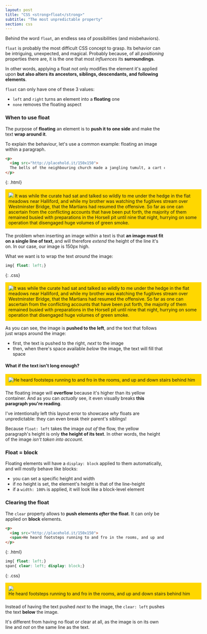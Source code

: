 ```yaml
---
layout: post
title: "CSS <strong>float</strong>"
subtitle: "The most unpredictable property"
section: css
---
```


Behind the word `float`, an endless sea of possibilities (and misbehaviors).

`float` is probably the most difficult CSS concept to grasp. Its behavior can be intriguing, unexpected, and magical. Probably because, of all _positioning_ properties there are, it is the one that most _influences_ its **surroundings**.

In other words, applying a float not only modifies the element it's applied upon **but also alters its ancestors, siblings, descendants, and following elements**.

`float` can only have one of these 3 values:

* `left` and `right` turns an element into a **floating** one
* `none` removes the floating aspect

### When to use float

The purpose of **floating** an element is to **push it to one side** and make the text **wrap around it**.

To explain the behaviour, let's use a common example: floating an image within a paragraph.

```html
<p>
  <img src="http://placehold.it/150x150">
  The bells of the neighbouring church made a jangling tumult, a cart carelessly driven smashed, amid shrieks and curses, against the water trough up the street.  Sickly yellow lights went to and fro in the houses, and some of the passing cabs flaunted unextinguished lamps. And overhead the dawn was growing brighter, clear and steady and calm.
</p>
```
{: .html}

<div class="result">
  <p style="background: gold; padding: 10px; width: 600px;">
    <img src="http://placehold.it/150x150">
    It was while the curate had sat and talked so wildly to me under the hedge in the flat meadows near Halliford, and while my brother was watching the fugitives stream over Westminster Bridge, that the Martians had resumed the offensive. So far as one can ascertain from the conflicting accounts that have been put forth, the majority of them remained busied with preparations in the Horsell pit until nine that night, hurrying on some operation that disengaged huge volumes of green smoke.
  </p>
</div>

The problem when inserting an image within a text is that **an image must fit on a single line of text**, and will therefore _extend_ the height of the line it's on. In our case, our image is 150px high.

What we want is to wrap the text _around_ the image:

```css
img{ float: left;}
```
{: .css}

<div class="result">
  <p style="background: gold; padding: 10px; width: 600px;">
    <img style="float: left;" src="http://placehold.it/150x150">
    It was while the curate had sat and talked so wildly to me under the hedge in the flat meadows near Halliford, and while my brother was watching the fugitives stream over Westminster Bridge, that the Martians had resumed the offensive. So far as one can ascertain from the conflicting accounts that have been put forth, the majority of them remained busied with preparations in the Horsell pit until nine that night, hurrying on some operation that disengaged huge volumes of green smoke.
  </p>
</div>

As you can see, the image is **pushed to the left**, and the text that follows just wraps around the image:

* first, the text is pushed to the right, _next_ to the image
* then, when there's space available _below_ the image, the text will fill that space

#### What if the text isn't long enough?

<div class="result">
  <p style="background: gold; padding: 10px; width: 600px;">
    <img style="float: left;" src="http://placehold.it/150x150">
    He heard footsteps running to and fro in the rooms, and up and down stairs behind him
  </p>
</div>

The floating image will **overflow** because it's higher than its yellow container. And as you can _actually_ see, it even visually breaks **this paragraph you're reading**.

I've intentionally left this layout error to showcase _why_ floats are unpredictable: they can even break their parent's siblings!

Because `float: left` takes the image _out of_ the flow, the yellow paragraph's height is only **the height of its text**. In other words, the height of the image _isn't taken into account_.

### Float = block

Floating elements will have a `display: block` applied to them automatically, and will mostly behave like blocks:

* you can set a specific height and width
* if no height is set, the element's height is that of the line-height
* if a `width: 100%` is applied, it will look like a block-level element

### Clearing the float

The `clear` property allows to **push elements _after_ the float**. It can only be applied on **block** elements.

```html
<p>
  <img src="http://placehold.it/150x150">
  <span>He heard footsteps running to and fro in the rooms, and up and down stairs behind him</span>
</p>
```
{: .html}

```css
img{ float: left;}
span{ clear: left; display: block;}
```
{: .css}

<div class="result">
  <p style="background: gold; padding: 10px; width: 600px;">
    <img style="float: left;" src="http://placehold.it/150x150">
    <span style="clear: left; display: block;">He heard footsteps running to and fro in the rooms, and up and down stairs behind him</span>
  </p>
</div>

Instead of having the text pushed _next_ to the image, the `clear: left` pushes the text **below** the image.

It's different from having no float or clear at all, as the image is on its own line and _not_ on the same line as the text.


